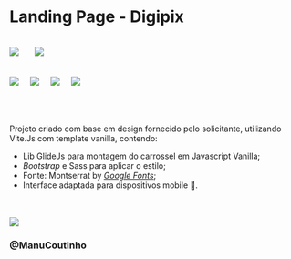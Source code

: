 # Landing Page - Digipix
<br/>

<div>
<img src="https://img.shields.io/github/license/ManuCoutinho/manucoutinho.github.io.svg"style="margin-right: 24px"/>
<img src="https://img.shields.io/website-up-down-green-red/http/monip.org.svg"/>
</div>

<br/>
<div style="margin: 16px 0px"> 
<img src="https://img.shields.io/badge/HTML5-E34F26?style=for-the-badge&logo=html5&logoColor=white" style="margin-right: 16px"/> 
<img src="https://img.shields.io/badge/CSS3-1572B6?style=for-the-badge&logo=css3&logoColor=white" style="margin-right: 16px"/> 
<img src="https://img.shields.io/badge/Bootstrap-563D7C?style=for-the-badge&logo=bootstrap&logoColor=white" style="margin-right: 16px"/>
<img src="https://img.shields.io/badge/JavaScript-F7DF1E?style=for-the-badge&logo=javascript&logoColor=black" />
</div>
<br/>
<br/>


Projeto criado com base em design fornecido pelo solicitante, utilizando Vite.Js com template vanilla, contendo:
* Lib GlideJs para montagem do carrossel em Javascript Vanilla;
* _Bootstrap_ e Sass para aplicar o estilo;
* Fonte: Montserrat by <a href="https://fonts.google.com/">_Google Fonts_</a>;
* Interface adaptada para dispositivos mobile 📱.
<br/>
<br/>
<div>
<img src="http://ForTheBadge.com/images/badges/built-with-love.svg"/>
</div>

### @ManuCoutinho
